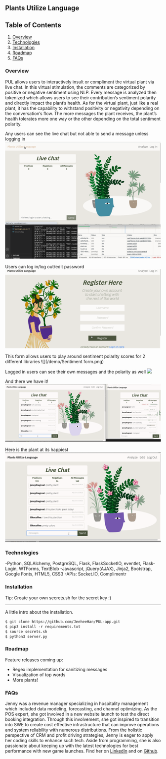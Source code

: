 ## Plants Utilize Language

## Table of Contents
1. [Overview](#overview)
2. [Technologies](#technologies)
3. [Installation](#installation)
4. [Roadmap](#roadmap)
5. [FAQs](#faqs)

### Overview
<a name="Overview"></a>
PUL allows users to interactively insult or compliment the virtual plant via live chat. In this virtual stimulation, the comments are categorized by positive or negative sentiment using NLP. Every message is analyzed then tokenized which allows users to see their contribution’s sentiment polarity and directly impact the plant’s health. As for the virtual plant, just like a real plant, it has the capability to withstand positivity or negativity depending on the conversation’s flow. The more messages the plant receives, the plant’s health tolerates more one way or the other depending on the total sentiment polarity.

Any users can see the live chat but not able to send a message unless logging in
![](/demo/PUL-app1.gif)

Users can log in/log out/edit password
![](/demo/PUL-app2.gif)

This form allows users to play around sentiment polarity scores for 2 different libraries
![](/demo/Sentiment form.png)

Logged in users can see their own messages and the polarity as well
![](/demo/analyze.gif)

And there we have it! 
![](/demo/PUL-app4.gif)


Here is the plant at its happiest
![](/demo/PUL-app5.gif)


### Technologies
<a name="Technologies"></a>
-Python, SQLAlchemy, PostgreSQL, Flask, FlaskSocketIO, eventlet, Flask-Login, WTForms, TextBlob
-Javascript, jQuery(AJAX), Jinja2, Bootstrap, Google Fonts, HTML5, CSS3
-APIs: Socket.IO, Complimentr 


### Installation
<a name="installation"></a>
Tip: Create your own secrets.sh for the secret key :)
***
A little intro about the installation. 
```
$ git clone https://github.com/JeeheeHan/PUL-app.git
$ pip3 install -r requirements.txt
$ source secrets.sh
$ python3 server.py
```

### Roadmap
<a name="Roadmap"></a>
Feature releases coming up:
- Regex implementation for sanitizing messages
- Visualization of top words
- More plants!

### FAQs
<a name="faqs"></a>
Jenny was a revenue manager specializing in hospitality management which included data modeling, forecasting, and channel optimizing. As the POS expert, she got involved in a new website launch to test the direct booking integration. Through this involvement, she got inspired to transition into SWE to create cost effective infrastructure that can improve operations and system reliability with numerous distributions. From the holistic perspective of CRM and profit driving strategies, Jenny is eager to apply her coding skills to enhance such tech. Aside from programming, she is also passionate about keeping up with the latest technologies for best performance with new game launches. Find her on [LinkedIn](https://www.linkedin.com/in/jihee-jenny/) and on [Github](https://github.com/JeeheeHan).